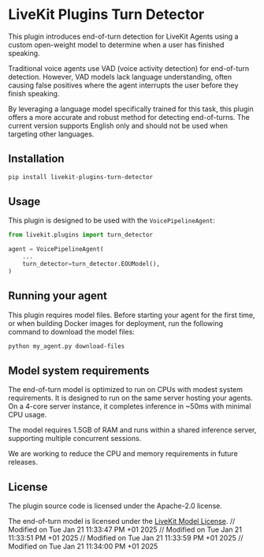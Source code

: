 # LiveKit Plugins Turn Detector

This plugin introduces end-of-turn detection for LiveKit Agents using a custom open-weight model to determine when a user has finished speaking.

Traditional voice agents use VAD (voice activity detection) for end-of-turn detection. However, VAD models lack language understanding, often causing false positives where the agent interrupts the user before they finish speaking.

By leveraging a language model specifically trained for this task, this plugin offers a more accurate and robust method for detecting end-of-turns. The current version supports English only and should not be used when targeting other languages.

## Installation

```bash
pip install livekit-plugins-turn-detector
```

## Usage

This plugin is designed to be used with the `VoicePipelineAgent`:

```python
from livekit.plugins import turn_detector

agent = VoicePipelineAgent(
    ...
    turn_detector=turn_detector.EOUModel(),
)
```

## Running your agent

This plugin requires model files. Before starting your agent for the first time, or when building Docker images for deployment, run the following command to download the model files:

```bash
python my_agent.py download-files
```

## Model system requirements

The end-of-turn model is optimized to run on CPUs with modest system requirements. It is designed to run on the same server hosting your agents. On a 4-core server instance, it completes inference in ~50ms with minimal CPU usage.

The model requires 1.5GB of RAM and runs within a shared inference server, supporting multiple concurrent sessions.

We are working to reduce the CPU and memory requirements in future releases.

## License

The plugin source code is licensed under the Apache-2.0 license.

The end-of-turn model is licensed under the [LiveKit Model License](https://huggingface.co/livekit/turn-detector/blob/main/LICENSE).
// Modified on Tue Jan 21 11:33:47 PM +01 2025
// Modified on Tue Jan 21 11:33:51 PM +01 2025
// Modified on Tue Jan 21 11:33:59 PM +01 2025
// Modified on Tue Jan 21 11:34:00 PM +01 2025
